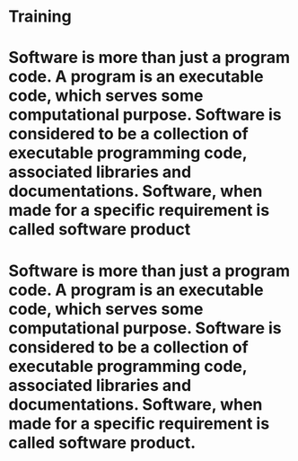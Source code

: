# Training
# Software is more than just a program code. A program is an executable code, which serves some computational purpose. Software is considered to be a collection of executable programming code, associated libraries and documentations. Software, when made for a specific requirement is called software product
# Software is more than just a program code. A program is an executable code, which serves some computational purpose. Software is considered to be a collection of executable programming code, associated libraries and documentations. Software, when made for a specific requirement is called software product.
